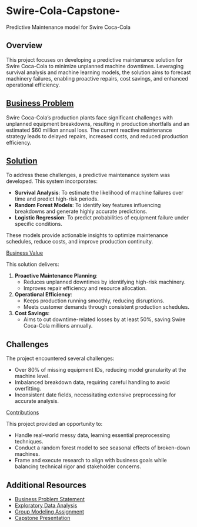 # Swire-Cola-Capstone-
Predictive Maintenance model for Swire Coca-Cola

## Overview
This project focuses on developing a predictive maintenance solution for Swire Coca-Cola to minimize unplanned machine downtimes. Leveraging survival analysis and machine learning models, the solution aims to forecast machinery failures, enabling proactive repairs, cost savings, and enhanced operational efficiency.

## [Business Problem](Business%20Problem%20Statement.pdf)

Swire Coca-Cola’s production plants face significant challenges with unplanned equipment breakdowns, resulting in production shortfalls and an estimated $60 million annual loss. The current reactive maintenance strategy leads to delayed repairs, increased costs, and reduced production efficiency.


## [Solution](Group%20Modeling%20Assignment.html)

To address these challenges, a predictive maintenance system was developed. This system incorporates:
- **Survival Analysis**: To estimate the likelihood of machine failures over time and predict high-risk periods.
- **Random Forest Models**: To identify key features influencing breakdowns and generate highly accurate predictions.
- **Logistic Regression**: To predict probabilities of equipment failure under specific conditions.

These models provide actionable insights to optimize maintenance schedules, reduce costs, and improve production continuity.

[Business Value](Swire%20Coca-Cola%20Capstone.pdf)

This solution delivers:
1. **Proactive Maintenance Planning**:
   - Reduces unplanned downtimes by identifying high-risk machinery.
   - Improves repair efficiency and resource allocation.
2. **Operational Efficiency**:
   - Keeps production running smoothly, reducing disruptions.
   - Meets customer demands through consistent production schedules.
3. **Cost Savings**:
   - Aims to cut downtime-related losses by at least 50%, saving Swire Coca-Cola millions annually.

## Challenges
The project encountered several challenges:
- Over 80% of missing equipment IDs, reducing model granularity at the machine level.
- Imbalanced breakdown data, requiring careful handling to avoid overfitting.
- Inconsistent date fields, necessitating extensive preprocessing for accurate analysis.

[Contributions](Seasonal%20Random%20Forest.html)

This project provided an opportunity to:
- Handle real-world messy data, learning essential preprocessing techniques.
- Conduct a random forest model to see seasonal effects of broken-down machines.
- Frame and execute research to align with business goals while balancing technical rigor and stakeholder concerns.


## Additional Resources
- [Business Problem Statement](Business%20Problem%20Statement.docx)
- [Exploratory Data Analysis](Exploratory%20Data%20Analysis%20Group%204-2%20(1).html)
- [Group Modeling Assignment](Group%20Modeling%20Assignment.html)
- [Capstone Presentation](Swire%20Coca-Cola%20Capstone%20(1).pptx)
